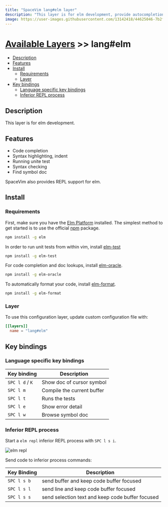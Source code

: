 ```yaml
---
title: "SpaceVim lang#elm layer"
description: "This layer is for elm development, provide autocompletion, syntax checking, code format for elm file."
image: https://user-images.githubusercontent.com/13142418/44625046-7b2f7700-a931-11e8-807e-dba3f73c9e90.png
---
```


# [Available Layers](../../) >> lang#elm

<!-- vim-markdown-toc GFM -->

- [Description](#description)
- [Features](#features)
- [Install](#install)
  - [Requirements](#requirements)
  - [Layer](#layer)
- [Key bindings](#key-bindings)
  - [Language specific key bindings](#language-specific-key-bindings)
  - [Inferior REPL process](#inferior-repl-process)

<!-- vim-markdown-toc -->

## Description

This layer is for elm development.

## Features

- Code completion
- Syntax highlighting, indent
- Running unite test
- Syntax checking
- Find symbol doc

SpaceVim also provides REPL support for elm.

## Install

### Requirements

First, make sure you have the [Elm Platform](http://elm-lang.org/install) installed. The simplest method to get started is to use the official [npm](https://www.npmjs.com/package/elm) package.

```sh
npm install -g elm
```

In order to run unit tests from within vim, install [elm-test](https://github.com/rtfeldman/node-elm-test)

```sh
npm install -g elm-test
```

For code completion and doc lookups, install [elm-oracle](https://github.com/elmcast/elm-oracle).

```sh
npm install -g elm-oracle
```

To automatically format your code, install [elm-format](https://github.com/avh4/elm-format).

```sh
npm install -g elm-format
```

### Layer

To use this configuration layer, update custom configuration file with:

```toml
[[layers]]
  name = "lang#elm"
```

## Key bindings

### Language specific key bindings

| Key binding     | Description                |
| --------------- | -------------------------- |
| `SPC l d` / `K` | Show doc of cursor symbol  |
| `SPC l m`       | Compile the current buffer |
| `SPC l t`       | Runs the tests             |
| `SPC l e`       | Show error detail          |
| `SPC l w`       | Browse symbol doc          |

### Inferior REPL process

Start a `elm repl` inferior REPL process with `SPC l s i`. 

![elm repl](https://user-images.githubusercontent.com/13142418/44625046-7b2f7700-a931-11e8-807e-dba3f73c9e90.png)

Send code to inferior process commands:

| Key Binding | Description                                      |
| ----------- | ------------------------------------------------ |
| `SPC l s b` | send buffer and keep code buffer focused         |
| `SPC l s l` | send line and keep code buffer focused           |
| `SPC l s s` | send selection text and keep code buffer focused |
